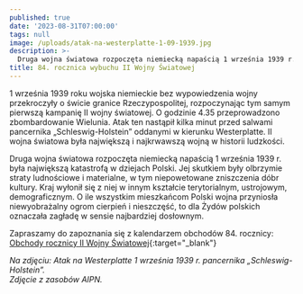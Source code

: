 ```yaml
---
published: true
date: '2023-08-31T07:00:00'
tags: null
image: /uploads/atak-na-westerplatte-1-09-1939.jpg
description: >-
  Druga wojna światowa rozpoczęta niemiecką napaścią 1 września 1939 r. była największą katastrofą w dziejach Polski. 
title: 84. rocznica wybuchu II Wojny Światowej
---
```


1 września 1939 roku wojska niemieckie bez wypowiedzenia wojny przekroczyły o świcie granice Rzeczypospolitej, rozpoczynając tym samym pierwszą kampanię II wojny światowej. O godzinie 4.35 przeprowadzono zbombardowanie Wielunia. Atak ten nastąpił kilka minut przed salwami pancernika „Schleswig-Holstein” oddanymi w kierunku Westerplatte. II wojna światowa była największą i najkrwawszą wojną w historii ludzkości.

Druga wojna światowa rozpoczęta niemiecką napaścią 1 września 1939 r. była największą katastrofą w dziejach Polski. Jej skutkiem były olbrzymie straty ludnościowe i materialne, w tym niepowetowane zniszczenia dóbr kultury. Kraj wyłonił się z niej w innym kształcie terytorialnym, ustrojowym, demograficznym. O ile wszystkim mieszkańcom Polski wojna przyniosła niewyobrażalny ogrom cierpień i nieszczęść, to dla Żydów polskich oznaczała zagładę w sensie najbardziej dosłownym.

Zapraszamy do zapoznania się z kalendarzem obchodów 84. rocznicy:
[Obchody rocznicy II Wojny Światowej](https://gdansk.ipn.gov.pl/pl2/aktualnosci/189651,Obchody-84-rocznicy-wybuchu-II-wojny-swiatowej.html){:target="_blank"}

*Na zdjęciu: Atak na Westerplatte 1 września 1939 r. pancernika „Schleswig-Holstein”.*   
*Zdjęcie z zasobów AIPN.*

